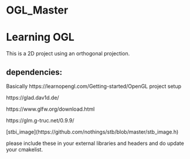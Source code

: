 # OGL_Master
<h1>Learning OGL</h1>

This is a 2D project using an orthogonal projection.
<p><h2>dependencies:</h2></p>
<p>Basically https://learnopengl.com/Getting-started/OpenGL project setup</p>
<p>https://glad.dav1d.de/</p>
<p>https://www.glfw.org/download.html</p>
<p>https://glm.g-truc.net/0.9.9/</p>

<p>[stbi_image](https://github.com/nothings/stb/blob/master/stb_image.h)</p>

please include these in your external libraries and headers and do update your cmakelist.
